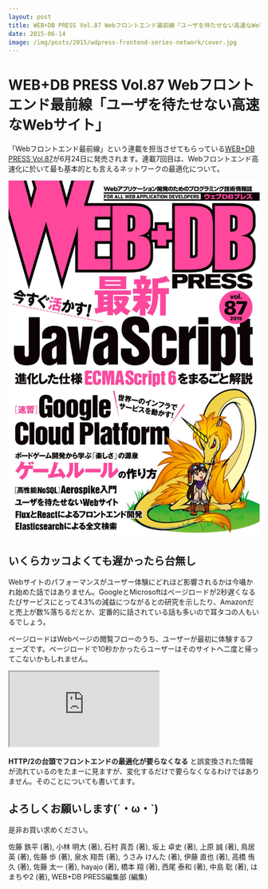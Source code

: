 ```yaml
---
layout: post
title: WEB+DB PRESS Vol.87 Webフロントエンド最前線「ユーザを待たせない高速なWebサイト」
date: 2015-06-14
image: /img/posts/2015/wdpress-frontend-series-network/cover.jpg
---
```


# WEB+DB PRESS Vol.87 Webフロントエンド最前線「ユーザを待たせない高速なWebサイト」

「Webフロントエンド最前線」という連載を担当させてもらっている[WEB+DB PRESS Vol.87](http://gihyo.jp/magazine/wdpress/archive/2015/vol87)が6月24日に発売されます。連載7回目は、Webフロントエンド高速化に於いて最も基本的とも言えるネットワークの最適化について。

![](/img/posts/2015/wdpress-frontend-series-network/cover.jpg)

## いくらカッコよくても遅かったら台無し

Webサイトのパフォーマンスがユーザー体験にどれほど影響されるかは今囁かれ始めた話ではありません。GoogleとMicrosoftはページロードが2秒遅くなるたびサービスにとって4.3%の減益につながるとの研究を示したり、Amazonだと売上が数%落ちるだとか、定番的に話されている話も多いので耳タコの人もいるでしょう。

ページロードはWebページの閲覧フローのうち、ユーザーが最初に体験するフェーズです。ページロードで10秒かかったらユーザーはそのサイトへ二度と帰ってこないかもしれません。

<iframe loading="lazy" class="dropshadow speakerdeck-iframe" src="https://speakerdeck.com/player/1b3549704a03013120435a62e2d384d2" title="俺的フロントレンド2013総括" allowfullscreen="true" style="aspect-ratio: 560 / 420;" data-ratio="1.3333333333333333"></iframe>

**HTTP/2の台頭でフロントエンドの最適化が要らなくなる** と誤変換された情報が流れているのをたまーに見ますが、変化するだけで要らなくなるわけではありません。そのことについても書いてます。

## よろしくお願いします(´・ω・`)

是非お買い求めください。

<affiliate-link
  src="https://images-na.ssl-images-amazon.com/images/I/61d9LxmjvRL._SX352_BO1,204,203,200_.jpg"
  href="https://www.amazon.co.jp/dp/4774173703/"
  tag="1000ch-22"
  title="WEB+DB PRESS Vol.87">
  佐藤 鉄平  (著), 小林 明大  (著), 石村 真吾 (著), 坂上 卓史 (著), 上原 誠 (著), 鳥居 英 (著), 佐藤 歩 (著), 泉水 翔吾  (著), うさみ けんた (著), 伊藤 直也 (著), 高橋 侑久 (著), 佐藤 太一 (著), hayajo (著), 橋本 翔 (著), 西尾 泰和 (著), 中島 聡 (著), はまちや2 (著), WEB+DB PRESS編集部 (編集)
</affiliate-link>
